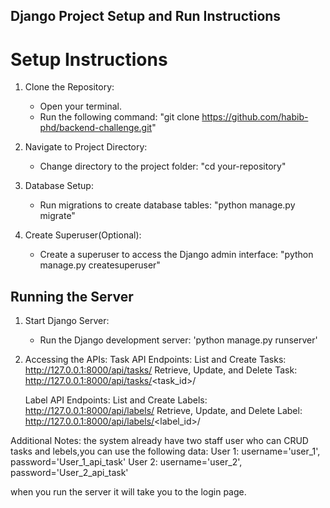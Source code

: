 ## Django Project Setup and Run Instructions

# Setup Instructions

1. Clone the Repository: 
   - Open your terminal.
   - Run the following command:
        "git clone https://github.com/habib-phd/backend-challenge.git"

2. Navigate to Project Directory:
   - Change directory to the project folder:
        "cd your-repository"
     
3. Database Setup:
   - Run migrations to create database tables:
        "python manage.py migrate"
     
4. Create Superuser(Optional):
   - Create a superuser to access the Django admin interface:
        "python manage.py createsuperuser"


## Running the Server

1. Start Django Server:
   - Run the Django development server:
        'python manage.py runserver'
     

2. Accessing the APIs:
    Task API Endpoints:
        List and Create Tasks: http://127.0.0.1:8000/api/tasks/
        Retrieve, Update, and Delete Task: http://127.0.0.1:8000/api/tasks/<task_id>/

    Label API Endpoints:
        List and Create Labels: http://127.0.0.1:8000/api/labels/
        Retrieve, Update, and Delete Label: http://127.0.0.1:8000/api/labels/<label_id>/

Additional Notes:
the system already have two staff user who can CRUD tasks and lebels,you can use the following data:
User 1:
    username='user_1', password='User_1_api_task'
User 2:
    username='user_2', password='User_2_api_task'
    
when you run the server it will take you to the login page.
